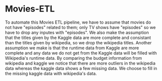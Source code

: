 # Movies-ETL

To automate this Movies ETL pipeline, we have to assume that movies do not have "episodes" related to them; only TV shows have "episodes" so we have to drop any inputes with "episodes".
We also make the assumption that the titles given by the Kaggle data are more complete and consistant than the titles given by wikipedia, so we drop the wikipedia titles.
Another assumption we make is that the runtime data from Kaggle are more complete and any data we do not get from the Kaggle data will be filled with Wikipedia's runtime data.
By comparing the budget information from wikipedia and kaggle we notice that there are more outliers in the wikipedia data whereas the kaggle data shows a few missing data. We choose to fill in the missing kaggle data with wikipedia's data.
